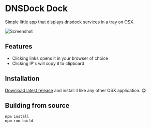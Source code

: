 # DNSDock Dock

Simple little app that displays dnsdock services in a tray on OSX.

![Screenshot](https://sourcebox-screenshots.s3.eu-central-1.amazonaws.com/Screen%20Shot%202016-02-24%20at%208.39.55%20PM.jpg)

## Features

- Clicking links opens it in your browser of choice
- Clicking IP's will copy it to clipboard

## Installation

[Download latest release](https://github.com/veloxy/dnsdock-services-electron/releases) and install it like any other OSX application. 😋

## Building from source

```
npm install
npm run build
```